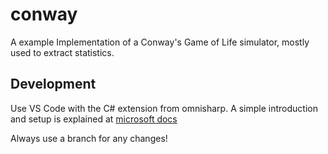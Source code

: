 # conway
A example Implementation of a Conway's Game of Life simulator,
mostly used to extract statistics.

## Development
Use VS Code with the C# extension from omnisharp.
A simple introduction and setup is explained at [microsoft docs](https://docs.microsoft.com/en-us/dotnet/core/tutorials/with-visual-studio-code)

Always use a branch for any changes!

